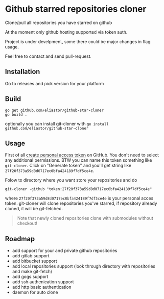 # Github starred repositories cloner
Clone/pull all repositories you have starred on github

At the moment only github hosting supported via token auth.

Project is under develpment, some there could be major changes in flag usage.

Feel free to contact and send pull-request.

## Installation

Go to releases and pick version for your platform

## Build

```
go get github.com/eliastor/github-star-cloner
go build .
```

optionally you can install git-cloner with `go install github.com/eliastor/github-star-cloner`

## Usage
First of all [create personal access token](https://github.com/settings/tokens/new) on GitHub. You don't need to select any additional permissions. BTW you can name this token something like `git-cloner`. Click on "Generate token" and you'll get string like `27f20f373a59d8d0717ec0bfa424189f7df5ce4e`.

Folow to directory where you want store your repositories and do
```
git-cloner -github "token:27f20f373a59d8d0717ec0bfa424189f7df5ce4e"
```

where `27f20f373a59d8d0717ec0bfa424189f7df5ce4e` is your personal acces token.
git-cloner will clone repositories you've starred, if repository already cloned, it will be git-fetched.

> Note that newly cloned repositories clone with submodules without checkout!

## Roadmap

 - add support for your and private github repositories
 - add gitlab support
 - add bitbucket support
 - add local repositories support (look through directory with repositories and make git-fetch)
 - add gogs support
 - add ssh authenication support
 - add http basic authentication
 - daemon for auto clone